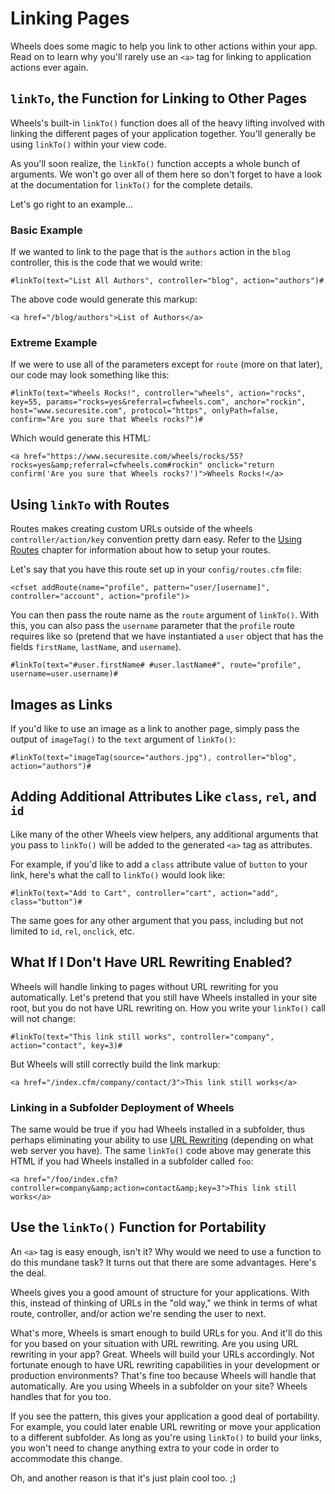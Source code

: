 # Linking Pages

<p class="intro">Wheels does some magic to help you link to other actions within your app. Read on to learn why you'll rarely use an <code>&lt;a&gt;</code> tag for linking to application actions ever again.</p>

## `linkTo`, the Function for Linking to Other Pages

Wheels's built-in `linkTo()` function does all of the heavy lifting involved with linking the different pages of your application together. You'll generally be using `linkTo()` within your view code.

As you'll soon realize, the `linkTo()` function accepts a whole bunch of arguments. We won't go over all of them here so don't forget to have a look at the documentation for `linkTo()` for the complete details.

Let's go right to an example...

### Basic Example

If we wanted to link to the page that is the `authors` action in the `blog` controller, this is the code that we would write:

	#linkTo(text="List All Authors", controller="blog", action="authors")#

The above code would generate this markup:

	<a href="/blog/authors">List of Authors</a>

### Extreme Example

If we were to use all of the parameters except for `route` (more on that later), our code may look something like this:

	#linkTo(text="Wheels Rocks!", controller="wheels", action="rocks", key=55, params="rocks=yes&referral=cfwheels.com", anchor="rockin", host="www.securesite.com", protocol="https", onlyPath=false, confirm="Are you sure that Wheels rocks?")#

Which would generate this HTML:

	<a href="https://www.securesite.com/wheels/rocks/55?rocks=yes&amp;referral=cfwheels.com#rockin" onclick="return confirm('Are you sure that Wheels rocks?')">Wheels Rocks!</a>

## Using `linkTo` with Routes

Routes makes creating custom URLs outside of the wheels `controller/action/key` convention pretty darn easy. Refer to the [Using Routes][1] chapter for information about how to setup your routes.

Let's say that you have this route set up in your `config/routes.cfm` file:

	<cfset addRoute(name="profile", pattern="user/[username]", controller="account", action="profile")>

You can then pass the route name as the `route` argument of `linkTo()`. With this, you can also pass the `username` parameter that the `profile` route requires like so (pretend that we have instantiated a `user` object that has the fields `firstName`, `lastName`, and `username`).

	#linkTo(text="#user.firstName# #user.lastName#", route="profile", username=user.username)#

## Images as Links

If you'd like to use an image as a link to another page, simply pass the output of `imageTag()` to the `text` argument of `linkTo()`:

	#linkTo(text="imageTag(source="authors.jpg"), controller="blog", action="authors")#

## Adding Additional Attributes Like `class`, `rel`, and `id`

Like many of the other Wheels view helpers, any additional arguments that you pass to `linkTo()` will be added to the generated `<a>` tag as attributes.

For example, if you'd like to add a `class` attribute value of `button` to your link, here's what the call to `linkTo()` would look like:

	#linkTo(text="Add to Cart", controller="cart", action="add", class="button")#

The same goes for any other argument that you pass, including but not limited to `id`, `rel`, `onclick`, etc.

## What If I Don't Have URL Rewriting Enabled?

Wheels will handle linking to pages without URL rewriting for you automatically. Let's pretend that you still have Wheels installed in your site root, but you do not have URL rewriting on. How you write your `linkTo()` call will not change:

	#linkTo(text="This link still works", controller="company", action="contact", key=3)#

But Wheels will still correctly build the link markup:

	<a href="/index.cfm/company/contact/3">This link still works</a>

### Linking in a Subfolder Deployment of Wheels

The same would be true if you had Wheels installed in a subfolder, thus perhaps eliminating your ability to use [URL Rewriting][2] (depending on what web server you have). The same `linkTo()` code above may generate this HTML if you had Wheels installed in a subfolder called `foo`:

	<a href="/foo/index.cfm?controller=company&amp;action=contact&amp;key=3">This link still works</a>

## Use the `linkTo()` Function for Portability

An `<a>` tag is easy enough, isn't it? Why would we need to use a function to do this mundane task? It turns out that there are some advantages. Here's the deal.

Wheels gives you a good amount of structure for your applications. With this, instead of thinking of URLs in the "old way," we think in terms of what route, controller, and/or action we're sending the user to next.

What's more, Wheels is smart enough to build URLs for you. And it'll do this for you based on your situation with URL rewriting. Are you using URL rewriting in your app? Great. Wheels will build your URLs accordingly. Not fortunate enough to have URL rewriting capabilities in your development or production environments? That's fine too because Wheels will handle that automatically. Are you using Wheels in a subfolder on your site? Wheels handles that for you too.

If you see the pattern, this gives your application a good deal of portability. For example, you could later enable URL rewriting or move your application to a different subfolder. As long as you're using `linkTo()` to build your links, you won't need to change anything extra to your code in order to accommodate this change.

Oh, and another reason is that it's just plain cool too. ;)

[1]: Using%20Routes.md
[2]: URL%20Rewriting.md